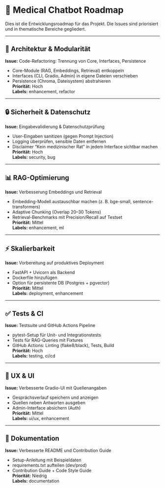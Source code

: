 # 📌 Medical Chatbot Roadmap

Dies ist die Entwicklungsroadmap für das Projekt. Die Issues sind priorisiert und in thematische Bereiche gegliedert.

---

## 🚀 Architektur & Modularität
**Issue:** Code-Refactoring: Trennung von Core, Interfaces, Persistence  
- Core-Module (RAG, Embeddings, Retrieval) entkoppeln  
- Interfaces (CLI, Gradio, Admin) in eigene Dateien verschieben  
- Persistence (Chroma, Dateisystem) abstrahieren  
**Priorität:** Hoch  
**Labels:** enhancement, refactor  

---

## 🔒 Sicherheit & Datenschutz
**Issue:** Eingabevalidierung & Datenschutzprüfung  
- User-Eingaben sanitizen (gegen Prompt Injection)  
- Logging überprüfen, sensible Daten entfernen  
- Disclaimer “Kein medizinischer Rat” in jedem Interface sichtbar machen  
**Priorität:** Hoch  
**Labels:** security, bug  

---

## 📊 RAG-Optimierung
**Issue:** Verbesserung Embeddings und Retrieval  
- Embedding-Modell austauschbar machen (z. B. bge-small, sentence-transformers)  
- Adaptive Chunking (Overlap 20–30 Tokens)  
- Retrieval-Benchmarks mit Precision/Recall auf Testset  
**Priorität:** Mittel  
**Labels:** enhancement, ml  

---

## ⚡ Skalierbarkeit
**Issue:** Vorbereitung auf produktives Deployment  
- FastAPI + Uvicorn als Backend  
- Dockerfile hinzufügen  
- Option für persistente DB (Postgres + pgvector)  
**Priorität:** Mittel  
**Labels:** deployment, enhancement  

---

## ✅ Tests & CI
**Issue:** Testsuite und GitHub Actions Pipeline  
- pytest-Setup für Unit- und Integrationstests  
- Tests für RAG-Queries mit Fixtures  
- GitHub Actions: Linting (flake8/black), Tests, Build  
**Priorität:** Hoch  
**Labels:** testing, ci/cd  

---

## 🎨 UX & UI
**Issue:** Verbesserte Gradio-UI mit Quellenangaben  
- Gesprächsverlauf speichern und anzeigen  
- Quellen neben Antworten ausgeben  
- Admin-Interface absichern (Auth)  
**Priorität:** Mittel  
**Labels:** ui/ux, enhancement  

---

## 📖 Dokumentation
**Issue:** Verbesserte README und Contribution Guide  
- Setup-Anleitung mit Beispieldaten  
- requirements.txt aufteilen (dev/prod)  
- Contribution Guide + Code Style Guide  
**Priorität:** Niedrig  
**Labels:** documentation  
